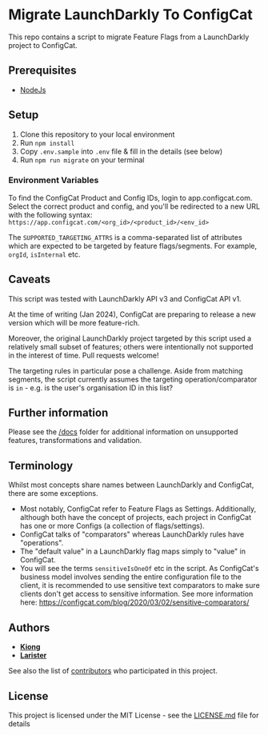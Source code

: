 # Migrate LaunchDarkly To ConfigCat

This repo contains a script to migrate Feature Flags from a LaunchDarkly project to ConfigCat.

## Prerequisites

- [NodeJs](https://nodejs.org/en/)

## Setup

1. Clone this repository to your local environment
2. Run `npm install`
3. Copy `.env.sample` into `.env` file & fill in the details (see below)
4. Run `npm run migrate` on your terminal

### Environment Variables

To find the ConfigCat Product and Config IDs, login to app.configcat.com. Select the correct
product and config, and you'll be redirected to a new URL with the following syntax:
`https://app.configcat.com/<org_id>/<product_id>/<env_id>`

The `SUPPORTED_TARGETING_ATTRS` is a comma-separated list of attributes which are expected to be targeted by
feature flags/segments. For example, `orgId`, `isInternal` etc.

## Caveats

This script was tested with LaunchDarkly API v3 and ConfigCat API v1.

At the time of writing (Jan 2024), ConfigCat are preparing to release a new version which will
be more feature-rich.

Moreover, the original LaunchDarkly project targeted by this script used a relatively small subset
of features; others were intentionally not supported in the interest of time. Pull requests welcome!

The targeting rules in particular pose a challenge. Aside from matching
segments, the script currently assumes the targeting operation/comparator is `in` - e.g.
is the user's organisation ID in this list?

## Further information

Please see the [/docs](./docs) folder for additional information on unsupported features, transformations
and validation.

## Terminology

Whilst most concepts share names between LaunchDarkly and ConfigCat, there are some exceptions.

- Most notably, ConfigCat refer to Feature Flags as Settings. Additionally, although both have the concept of
  projects, each project in ConfigCat has one or more Configs (a collection of flags/settings).
- ConfigCat talks of "comparators" whereas LaunchDarkly rules have "operations".
- The "default value" in a LaunchDarkly flag maps simply to "value" in ConfigCat.
- You will see the terms `sensitiveIsOneOf` etc in the script. As ConfigCat's business model involves sending the entire configuration file to the client, it is recommended to use sensitive text comparators to make sure clients don't get access to sensitive information. See more information here: https://configcat.com/blog/2020/03/02/sensitive-comparators/

## Authors

- [**Kiong**](https://github.com/tlkiong)
- [**Larister**](https://github.com/larister)

See also the list of [contributors](https://github.com/your/project/contributors) who participated in this project.

## License

This project is licensed under the MIT License - see the [LICENSE.md](LICENSE.md) file for details
